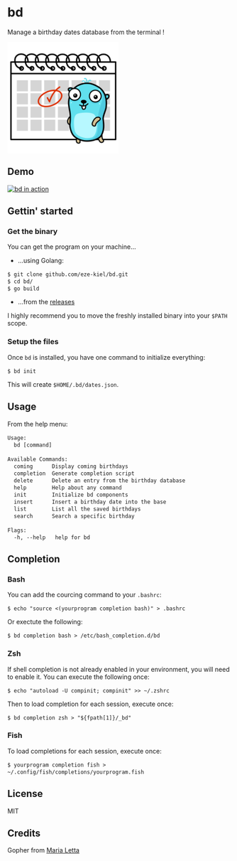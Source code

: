 # bd

Manage a birthday dates database from the terminal !

<img align="center" src="./img/21.png" width="250" height="250" />

## Demo

[![bd in action](https://asciinema.org/a/wrCm3ZEcBpDuLpIxwDSMo27jh.svg)](https://asciinema.org/a/wrCm3ZEcBpDuLpIxwDSMo27jh)

## Gettin' started

### Get the binary

You can get the program on your machine...

* ...using Golang:

```
$ git clone github.com/eze-kiel/bd.git
$ cd bd/
$ go build
```

* ...from the [releases](https://github.com/eze-kiel/bd/releases)

I highly recommend you to move the freshly installed binary into your `$PATH` scope.

### Setup the files

Once `bd` is installed, you have one command to initialize everything:

```
$ bd init
```

This will create `$HOME/.bd/dates.json`.

## Usage

From the help menu:

```
Usage:
  bd [command]

Available Commands:
  coming      Display coming birthdays
  completion  Generate completion script
  delete      Delete an entry from the birthday database
  help        Help about any command
  init        Initialize bd components
  insert      Insert a birthday date into the base
  list        List all the saved birthdays
  search      Search a specific birthday

Flags:
  -h, --help   help for bd
```

## Completion

### Bash

You can add the courcing command to your `.bashrc`:

```
$ echo "source <(yourprogram completion bash)" > .bashrc
```

Or exectute the following:

```
$ bd completion bash > /etc/bash_completion.d/bd
```

### Zsh

If shell completion is not already enabled in your environment, you will need to enable it.  You can execute the following once:

```
$ echo "autoload -U compinit; compinit" >> ~/.zshrc
```

Then to load completion for each session, execute once:

```
$ bd completion zsh > "${fpath[1]}/_bd"
```

### Fish

To load completions for each session, execute once:

```
$ yourprogram completion fish > ~/.config/fish/completions/yourprogram.fish
```

## License

MIT

## Credits

Gopher from [Maria Letta](https://github.com/MariaLetta/free-gophers-pack)